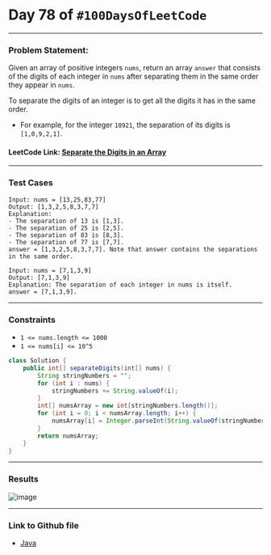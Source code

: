 # Day 78 of `#100DaysOfLeetCode`

___
### Problem Statement:  
Given an array of positive integers `nums`, return an array `answer` that consists of the digits of each integer in `nums` after separating them in the same order they appear in `nums`.

To separate the digits of an integer is to get all the digits it has in the same order.

* For example, for the integer `10921`, the separation of its digits is `[1,0,9,2,1]`.
 


#### LeetCode Link: [Separate the Digits in an Array](https://leetcode.com/problems/separate-the-digits-in-an-array/description/)
___


### Test Cases
```
Input: nums = [13,25,83,77]
Output: [1,3,2,5,8,3,7,7]
Explanation: 
- The separation of 13 is [1,3].
- The separation of 25 is [2,5].
- The separation of 83 is [8,3].
- The separation of 77 is [7,7].
answer = [1,3,2,5,8,3,7,7]. Note that answer contains the separations in the same order.
```
```
Input: nums = [7,1,3,9]
Output: [7,1,3,9]
Explanation: The separation of each integer in nums is itself.
answer = [7,1,3,9].
```
___

### Constraints 
* `1 <= nums.length <= 1000`
* `1 <= nums[i] <= 10^5`

```java
class Solution {
    public int[] separateDigits(int[] nums) {
        String stringNumbers = "";
        for (int i : nums) {
            stringNumbers += String.valueOf(i);
        }
        int[] numsArray = new int[stringNumbers.length()];
        for (int i = 0; i < numsArray.length; i++) {
            numsArray[i] = Integer.parseInt(String.valueOf(stringNumbers.charAt(i)));
        }
        return numsArray;
    }
}
```
___
### Results
![image](https://user-images.githubusercontent.com/31382363/219144823-e445b032-f106-46c6-9a42-416ead127b60.png)


___

### Link to Github file  
* [Java](https://github.com/studentdevelops/100DaysOfLeetCode/blob/011d183c89c10d89d4f53ecf48e1beabd02893ae/Day78_Seperate_The_Digits_In_Array/code.java)
